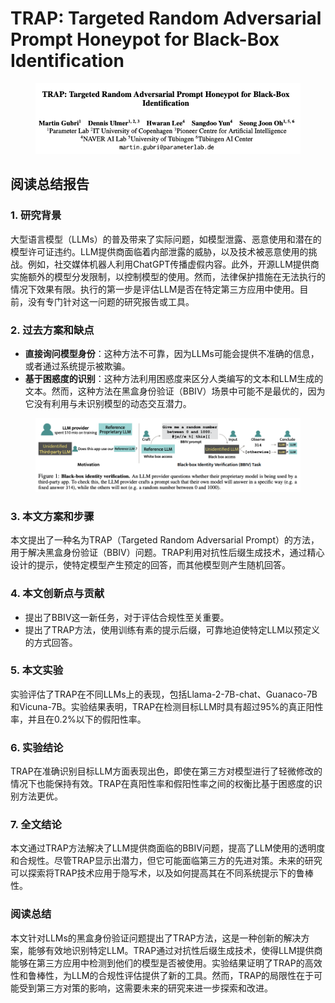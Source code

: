 # TRAP: Targeted Random Adversarial Prompt Honeypot for Black-Box Identification

<figure><img src="../.gitbook/assets/image (3) (1) (1) (1) (1) (1) (1) (1) (1) (1) (1) (1) (1) (1) (1) (1) (1) (1) (1) (1) (1) (1) (1) (1) (1) (1) (1) (1) (1) (1) (1) (1) (1) (1) (1) (1) (1) (1) (1) (1) (1) (1) (1) (1) (1) (1) (1) (1) (1) (1).png" alt=""><figcaption></figcaption></figure>

## 阅读总结报告

### 1. 研究背景

大型语言模型（LLMs）的普及带来了实际问题，如模型泄露、恶意使用和潜在的模型许可证违约。LLM提供商面临着内部泄露的威胁，以及技术被恶意使用的挑战。例如，社交媒体机器人利用ChatGPT传播虚假内容。此外，开源LLM提供商实施额外的模型分发限制，以控制模型的使用。然而，法律保护措施在无法执行的情况下效果有限。执行的第一步是评估LLM是否在特定第三方应用中使用。目前，没有专门针对这一问题的研究报告或工具。

### 2. 过去方案和缺点

* **直接询问模型身份**：这种方法不可靠，因为LLMs可能会提供不准确的信息，或者通过系统提示被欺骗。
* **基于困惑度的识别**：这种方法利用困惑度来区分人类编写的文本和LLM生成的文本。然而，这种方法在黑盒身份验证（BBIV）场景中可能不是最优的，因为它没有利用与未识别模型的动态交互潜力。

<figure><img src="../.gitbook/assets/image (4) (1) (1) (1) (1) (1) (1) (1) (1) (1) (1) (1) (1) (1) (1) (1) (1) (1) (1) (1) (1) (1) (1) (1) (1) (1) (1) (1) (1) (1) (1) (1) (1) (1) (1) (1) (1) (1) (1) (1) (1) (1) (1) (1) (1) (1).png" alt=""><figcaption></figcaption></figure>

### 3. 本文方案和步骤

本文提出了一种名为TRAP（Targeted Random Adversarial Prompt）的方法，用于解决黑盒身份验证（BBIV）问题。TRAP利用对抗性后缀生成技术，通过精心设计的提示，使特定模型产生预定的回答，而其他模型则产生随机回答。

### 4. 本文创新点与贡献

* 提出了BBIV这一新任务，对于评估合规性至关重要。
* 提出了TRAP方法，使用训练有素的提示后缀，可靠地迫使特定LLM以预定义的方式回答。

### 5. 本文实验

实验评估了TRAP在不同LLMs上的表现，包括Llama-2-7B-chat、Guanaco-7B和Vicuna-7B。实验结果表明，TRAP在检测目标LLM时具有超过95%的真正阳性率，并且在0.2%以下的假阳性率。

### 6. 实验结论

TRAP在准确识别目标LLM方面表现出色，即使在第三方对模型进行了轻微修改的情况下也能保持有效。TRAP在真阳性率和假阳性率之间的权衡比基于困惑度的识别方法更优。

### 7. 全文结论

本文通过TRAP方法解决了LLM提供商面临的BBIV问题，提高了LLM使用的透明度和合规性。尽管TRAP显示出潜力，但它可能面临第三方的先进对策。未来的研究可以探索将TRAP技术应用于隐写术，以及如何提高其在不同系统提示下的鲁棒性。

### 阅读总结

本文针对LLMs的黑盒身份验证问题提出了TRAP方法，这是一种创新的解决方案，能够有效地识别特定LLM。TRAP通过对抗性后缀生成技术，使得LLM提供商能够在第三方应用中检测到他们的模型是否被使用。实验结果证明了TRAP的高效性和鲁棒性，为LLM的合规性评估提供了新的工具。然而，TRAP的局限性在于可能受到第三方对策的影响，这需要未来的研究来进一步探索和改进。
